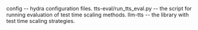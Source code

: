 config -- hydra configuration files.
tts-eval/run_tts_eval.py -- the script for running evaluation of test time scaling methods.
llm-tts -- the library with test time scaling strategies.